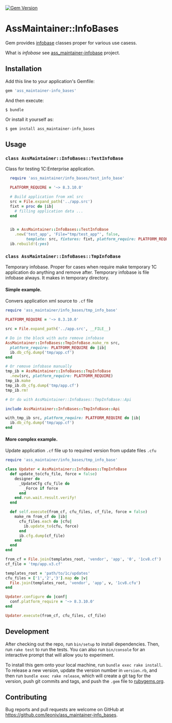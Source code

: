 [![Gem Version](https://badge.fury.io/rb/ass_maintainer-info_bases.svg)](https://badge.fury.io/rb/ass_maintainer-info_bases)
# AssMaintainer::InfoBases

Gem provides [infobase](https://github.com/leoniv/ass_maintainer-info_base)
classes proper for various use casess.

What is _infobase_ see
[ass_maintainer-infobase](https://github.com/leoniv/ass_maintainer-info_base)
project.

## Installation

Add this line to your application's Gemfile:

```ruby
gem 'ass_maintainer-info_bases'
```

And then execute:

    $ bundle

Or install it yourself as:

    $ gem install ass_maintainer-info_bases

## Usage

### `class AssMaintainer::InfoBases::TestInfoBase`

Class for testing 1C:Enterprise application.

```ruby
  require 'ass_maintainer/info_bases/test_info_base'

  PLATFORM_REQUIRE = '~> 8.3.10.0'

  # Build application from xml src
  src = File.expand_path('../app.src')
  fixt = proc do |ib|
    # filling application data ...
  end


  ib = AssMaintainer::InfoBases::TestInfoBase
    .new('test_app', 'File="tmp/test_app"', false,
         template: src, fixtures: fixt, platform_require: PLATFORM_REQUIRE)
  ib.rebuild!(:yes)

```

### `class AssMaintainer::InfoBases::TmpInfoBase`

Temporary infobase. Proper for cases when require make temporary
1C application do anything and remove after.
Temporary infobase is file infobase always. It makes in temporary
directory.

#### Simple example.

Convers application xml source to `.cf` file

```ruby
require 'ass_maintainer/info_bases/tmp_info_base'

PLATFORM_REQUIRE = '~> 8.3.10.0'

src = File.expand_path('../app.src', __FILE__)

# Do in the block with auto remove infobase
AssMaintainer::InfoBases::TmpInfoBase.make_rm src,
  platform_require: PLATFORM_REQUIRE do |ib|
  ib.db_cfg.dump('tmp/app.cf')
end

# Or remove infobase manually
tmp_ib = AssMaintainer::InfoBases::TmpInfoBase
  .new(src, platform_require: PLATFORM_REQUIRE)
tmp_ib.make
tmp_ib.db_cfg.dump('tmp/app.cf')
tmp_ib.rm!

# Or do with AssMaintainer::InfoBases::TmpInfoBase::Api

include AssMaintainer::InfoBases::TmpInfoBase::Api

with_tmp_ib src, platform_require: PLATFORM_REQUIRE do |ib|
  ib.db_cfg.dump('tmp/app.cf')
end

```

#### More complex example.

Update application `.cf` file up to required version from update files `.cfu`

```ruby
require 'ass_maintainer/info_bases/tmp_info_base'

class Updater < AssMaintainer::InfoBases::TmpInfoBase
  def update_to(cfu_file, force = false)
    designer do
      _UpdateCfg cfu_file do
        _Force if force
      end
    end.run.wait.result.verify!
  end

  def self.execute(from_cf, cfu_files, cf_file, force = false)
    make_rm from_cf do |ib|
      cfu_files.each do |cfu|
        ib.update_to(cfu, force)
      end
      ib.cfg.dump(cf_file)
    end
  end
end

from_cf = File.join(templates_root, 'vendor', 'app', '0', '1cv8.cf')
cf_file = 'tmp/app.v3.cf'

templates_root = 'path/to/1c/updates'
cfu_files = ['1','2','3'].map do |v|
  File.join(templates_root, 'vendor', 'app', v, '1cv8.cfu')
end

Updater.configure do |conf|
  conf.platform_require = '~> 8.3.10.0'
end

Updater.execute(from_cf, cfu_files, cf_file)
```

## Development

After checking out the repo, run `bin/setup` to install dependencies. Then, run `rake test` to run the tests. You can also run `bin/console` for an interactive prompt that will allow you to experiment.

To install this gem onto your local machine, run `bundle exec rake install`. To release a new version, update the version number in `version.rb`, and then run `bundle exec rake release`, which will create a git tag for the version, push git commits and tags, and push the `.gem` file to [rubygems.org](https://rubygems.org).

## Contributing

Bug reports and pull requests are welcome on GitHub at https://github.com/leoniv/ass_maintainer-info_bases.
